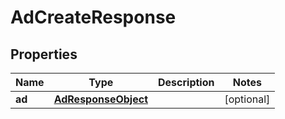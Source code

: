 

# AdCreateResponse

## Properties

Name | Type | Description | Notes
------------ | ------------- | ------------- | -------------
**ad** | [**AdResponseObject**](AdResponseObject.md) |  |  [optional]



